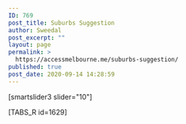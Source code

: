 ```yaml
---
ID: 769
post_title: Suburbs Suggestion
author: Sweedal
post_excerpt: ""
layout: page
permalink: >
  https://accessmelbourne.me/suburbs-suggestion/
published: true
post_date: 2020-09-14 14:28:59
---
```

<!-- wp:themify-builder/canvas /--><!--themify_builder_static--><p>[smartslider3 slider="10"]</p>
<p>[TABS_R id=1629]</p><!--/themify_builder_static-->